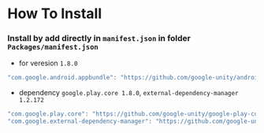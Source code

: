 # How To Install

### Install by add directly in `manifest.json` in folder `Packages/manifest.json`

- for veresion `1.8.0`
```cs
"com.google.android.appbundle": "https://github.com/google-unity/android-app-bundle.git?path=Assets/_Root#1.8.0",
```


- dependency `google.play.core 1.8.0`, `external-dependency-manager 1.2.172`
```csharp
"com.google.play.core": "https://github.com/google-unity/google-play-core.git?path=Assets/_Root#1.8.0",
"com.google.external-dependency-manager": "https://github.com/google-unity/external-dependency-manager.git?path=Assets/_Root#1.2.172",
```